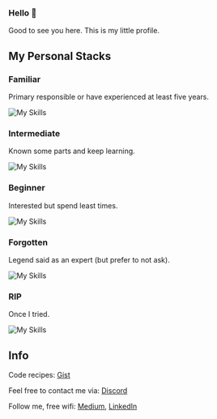 ### Hello 👋

Good to see you here. This is my little profile.

## My Personal Stacks

### Familiar
Primary responsible or have experienced at least five years.

![My Skills](https://skillicons.dev/icons?i=react,apollo,emotion,styledcomponents,graphql,materialui,vite,workers,html,css,js,ts,jest,nodejs,vscode,git&perline=8)

### Intermediate
Known some parts and keep learning.

![My Skills](https://skillicons.dev/icons?i=docker,github,gitlab,cloudflare&perline=8)

### Beginner
Interested but spend least times.

![My Skills](https://skillicons.dev/icons?i=wasm,go,deno,remix,aws,gcp,firebase,bash,redux,linux,express,grafana,kubernetes,nextjs,regex&perline=8)

### Forgotten
Legend said as an expert (but prefer to not ask).

![My Skills](https://skillicons.dev/icons?i=bootstrap,c,cpp,pug,webpack,mongodb,mysql,prisma,ae,ps&perline=8)

### RIP
Once I tried.

![My Skills](https://skillicons.dev/icons?i=clojure,jquery,sass,angular,vue,rails,ruby,postgres,arduino,blender&perline=8)

## Info

Code recipes: [Gist](https://gist.github.com/Cerberus)

Feel free to contact me via: [Discord](https://discordapp.com/users/718068120300027905)

Follow me, free wifi: [Medium](https://medium.com/@suncerberus), [LinkedIn](https://www.linkedin.com/in/thanaphol-pomsuwan-63765a136/)
